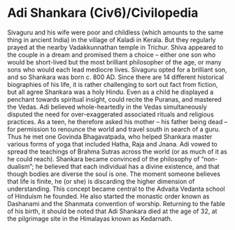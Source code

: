 # Adi Shankara (Civ6)/Civilopedia

Sivaguru and his wife were poor and childless (which amounts to the same thing in ancient India) in the village of Kaladi in Kerala. But they regularly prayed at the nearby Vadakkunnathan temple in Trichur. Shiva appeared to the couple in a dream and promised them a choice – either one son who would be short-lived but the most brilliant philosopher of the age, or many sons who would each lead mediocre lives. Sivaguru opted for a brilliant son, and so Shankara was born c. 800 AD.
Since there are 14 different historical biographies of his life, it is rather challenging to sort out fact from fiction, but all agree Shankara was a holy Hindu. Even as a child he displayed a penchant towards spiritual insight, could recite the Puranas, and mastered the Vedas. Adi believed whole-heartedly in the Vedas simultaneously disputed the need for over-exaggerated associated rituals and religious practices. As a teen, he therefore asked his mother – his father being dead – for permission to renounce the world and travel south in search of a guru. Thus he met one Govinda Bhagavatpada, who helped Shankara master various forms of yoga that included Hatha, Raja and Jnana. Adi vowed to spread the teachings of Brahma Sutras across the world (or as much of it as he could reach).
Shankara became convinced of the philosophy of “non-dualism”; he believed that each individual has a divine existence, and that though bodies are diverse the soul is one. The moment someone believes that life is finite, he (or she) is discarding the higher dimension of understanding. This concept became central to the Advaita Vedanta school of Hinduism he founded. He also started the monastic order known as Dashanami and the Shanmata convention of worship.
Returning to the fable of his birth, it should be noted that Adi Shankara died at the age of 32, at the pilgrimage site in the Himalayas known as Kedarnath.
